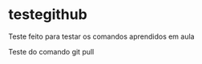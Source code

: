 # testegithub

Teste feito para testar os comandos aprendidos em aula




Teste do comando git pull

